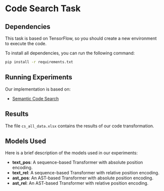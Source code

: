 # Code Search Task

## Dependencies

This task is based on TensorFlow, so you should create a new environment to execute the code.

To install all dependencies, you can run the following command:

```sh
pip install -r requirements.txt
```

## Running Experiments

Our implementation is based on:

- [Semantic Code Search](https://github.com/AuthEceSoftEng/CodeTransformer)





## Results

The file `cs_all_data.xlsx` contains the results of our code transformation.

## Models Used

Here is a brief description of the models used in our experiments:

- **text_pos**: A sequence-based Transformer with absolute position encoding.
- **text_rel**: A sequence-based Transformer with relative position encoding.
- **ast_pos**: An AST-based Transformer with absolute position encoding.
- **ast_rel**: An AST-based Transformer with relative position encoding.

